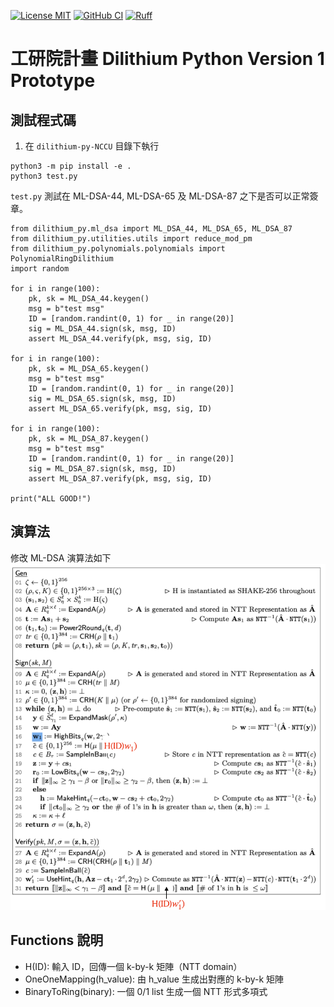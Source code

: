 [![License MIT](https://img.shields.io/badge/License-MIT-brightgreen.svg)](https://github.com/GiacomoPope/dilithium-py/blob/main/LICENSE)
[![GitHub CI](https://github.com/GiacomoPope/dilithium-py/actions/workflows/ci.yml/badge.svg?branch=main)](https://github.com/GiacomoPope/dilithium-py/actions/workflows/ci.yml)
[![Ruff](https://img.shields.io/endpoint?url=https://raw.githubusercontent.com/astral-sh/ruff/main/assets/badge/v2.json)](https://github.com/astral-sh/ruff)

# 工研院計畫 Dilithium Python Version 1 Prototype 
## 測試程式碼
1. 在 `dilithium-py-NCCU` 目錄下執行
```
python3 -m pip install -e . 
python3 test.py  
```
`test.py` 測試在 ML-DSA-44, ML-DSA-65 及 ML-DSA-87 之下是否可以正常簽章。
```
from dilithium_py.ml_dsa import ML_DSA_44, ML_DSA_65, ML_DSA_87
from dilithium_py.utilities.utils import reduce_mod_pm
from dilithium_py.polynomials.polynomials import PolynomialRingDilithium
import random

for i in range(100):
    pk, sk = ML_DSA_44.keygen()
    msg = b"test msg"
    ID = [random.randint(0, 1) for _ in range(20)]
    sig = ML_DSA_44.sign(sk, msg, ID)
    assert ML_DSA_44.verify(pk, msg, sig, ID)

for i in range(100):
    pk, sk = ML_DSA_65.keygen()
    msg = b"test msg"
    ID = [random.randint(0, 1) for _ in range(20)]
    sig = ML_DSA_65.sign(sk, msg, ID)
    assert ML_DSA_65.verify(pk, msg, sig, ID)

for i in range(100):
    pk, sk = ML_DSA_87.keygen()
    msg = b"test msg"
    ID = [random.randint(0, 1) for _ in range(20)]
    sig = ML_DSA_87.sign(sk, msg, ID)
    assert ML_DSA_87.verify(pk, msg, sig, ID)

print("ALL GOOD!")
```

## 演算法
修改 ML-DSA 演算法如下
![img](revised-ML-DSA.png)

## Functions 說明
- H(ID): 輸入 ID，回傳一個 k-by-k 矩陣（NTT domain）
- OneOneMapping(h_value): 由 h_value 生成出對應的 k-by-k 矩陣
- BinaryToRing(binary): 一個 0/1 list 生成一個 NTT 形式多項式